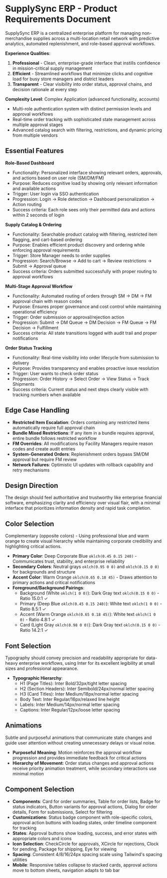 # SupplySync ERP - Product Requirements Document

SupplySync ERP is a centralized enterprise platform for managing non-merchandise supplies across a multi-location retail network with predictive analytics, automated replenishment, and role-based approval workflows.

**Experience Qualities**:
1. **Professional** - Clean, enterprise-grade interface that instills confidence in mission-critical supply management
2. **Efficient** - Streamlined workflows that minimize clicks and cognitive load for busy store managers and district leaders  
3. **Transparent** - Clear visibility into order status, approval chains, and decision rationale at every step

**Complexity Level**: Complex Application (advanced functionality, accounts)
- Multi-role authentication system with distinct permission levels and approval workflows
- Real-time order tracking with sophisticated state management across multiple approval stages
- Advanced catalog search with filtering, restrictions, and dynamic pricing from multiple vendors

## Essential Features

**Role-Based Dashboard**
- Functionality: Personalized interface showing relevant orders, approvals, and actions based on user role (SM/DM/FM)
- Purpose: Reduces cognitive load by showing only relevant information and available actions
- Trigger: User login via SSO authentication
- Progression: Login → Role detection → Dashboard personalization → Action routing
- Success criteria: Each role sees only their permitted data and actions within 2 seconds of login

**Supply Catalog & Ordering**
- Functionality: Searchable product catalog with filtering, restricted item flagging, and cart-based ordering
- Purpose: Enables efficient product discovery and ordering while enforcing approval requirements
- Trigger: Store Manager needs to order supplies
- Progression: Search/Browse → Add to cart → Review restrictions → Submit → Approval queue
- Success criteria: Orders submitted successfully with proper routing to approval workflows

**Multi-Stage Approval Workflow**
- Functionality: Automated routing of orders through SM → DM → FM approval chain with reason codes
- Purpose: Ensures proper governance and cost control while maintaining operational efficiency
- Trigger: Order submission or approval/rejection action
- Progression: Submit → DM Queue → DM Decision → FM Queue → FM Decision → Fulfillment
- Success criteria: All state transitions logged with audit trail and proper notifications

**Order Status Tracking**
- Functionality: Real-time visibility into order lifecycle from submission to delivery
- Purpose: Provides transparency and enables proactive issue resolution
- Trigger: User wants to check order status
- Progression: Order History → Select Order → View Status → Track Shipments
- Success criteria: Current status and next steps clearly visible with tracking numbers when available

## Edge Case Handling

- **Restricted Item Escalation**: Orders containing any restricted items automatically require full approval chain
- **Bundle Mixed Restrictions**: If any item in a bundle requires approval, entire bundle follows restricted workflow
- **FM Overrides**: All modifications by Facility Managers require reason codes and create audit entries
- **System-Generated Orders**: Replenishment orders bypass SM/DM approval but require FM review
- **Network Failures**: Optimistic UI updates with rollback capability and retry mechanisms

## Design Direction

The design should feel authoritative and trustworthy like enterprise financial software, emphasizing clarity and efficiency over visual flair, with a minimal interface that prioritizes information density and rapid task completion.

## Color Selection

Complementary (opposite colors) - Using professional blue and warm orange to create visual hierarchy while maintaining corporate credibility and highlighting critical actions.

- **Primary Color**: Deep Corporate Blue `oklch(0.45 0.15 240)` - Communicates trust, stability, and enterprise reliability
- **Secondary Colors**: Neutral grays `oklch(0.95 0 0)` and `oklch(0.15 0 0)` for backgrounds and structure
- **Accent Color**: Warm Orange `oklch(0.65 0.18 45)` - Draws attention to primary actions and critical notifications
- **Foreground/Background Pairings**:
  - Background (White `oklch(1 0 0)`): Dark Gray text `oklch(0.15 0 0)` - Ratio 15.0:1 ✓
  - Primary (Deep Blue `oklch(0.45 0.15 240)`): White text `oklch(1 0 0)` - Ratio 8.5:1 ✓
  - Accent (Warm Orange `oklch(0.65 0.18 45)`): White text `oklch(1 0 0)` - Ratio 4.8:1 ✓
  - Card (Light Gray `oklch(0.98 0 0)`): Dark Gray text `oklch(0.15 0 0)` - Ratio 14.2:1 ✓

## Font Selection

Typography should convey precision and readability appropriate for data-heavy enterprise workflows, using Inter for its excellent legibility at small sizes and professional appearance.

- **Typographic Hierarchy**:
  - H1 (Page Titles): Inter Bold/32px/tight letter spacing
  - H2 (Section Headers): Inter Semibold/24px/normal letter spacing  
  - H3 (Card Titles): Inter Medium/18px/normal letter spacing
  - Body Text: Inter Regular/16px/relaxed line height
  - Labels: Inter Medium/14px/normal letter spacing
  - Captions: Inter Regular/12px/loose letter spacing

## Animations

Subtle and purposeful animations that communicate state changes and guide user attention without creating unnecessary delays or visual noise.

- **Purposeful Meaning**: Motion reinforces the approval workflow progression and provides immediate feedback for critical actions
- **Hierarchy of Movement**: Order status changes and approval actions receive priority animation treatment, while secondary interactions use minimal motion

## Component Selection

- **Components**: Card for order summaries, Table for order lists, Badge for status indicators, Button variants for approval actions, Dialog for order details, Form for submissions, Select for filtering
- **Customizations**: Status badge component with role-specific colors, approval action buttons with loading states, order timeline component for tracking
- **States**: Approval buttons show loading, success, and error states with appropriate colors and icons
- **Icon Selection**: CheckCircle for approvals, XCircle for rejections, Clock for pending, Package for shipping, Eye for viewing
- **Spacing**: Consistent 4/8/16/24px spacing scale using Tailwind's spacing utilities
- **Mobile**: Responsive tables collapse to stacked cards, approval actions move to bottom sheets, navigation adapts to tab bar